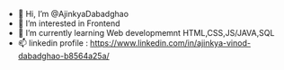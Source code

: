 - 👋 Hi, I’m @AjinkyaDabadghao
- 👀 I’m interested in Frontend 
- 🌱 I’m currently learning Web developmemnt HTML,CSS,JS/JAVA,SQL
- 📫 linkedin profile : https://www.linkedin.com/in/ajinkya-vinod-dabadghao-b8564a25a/


<!---
AjinkyaDabadghao/AjinkyaDabadghao is a ✨ special ✨ repository because its `README.md` (this file) appears on your GitHub profile.
You can click the Preview link to take a look at your changes.
--->
